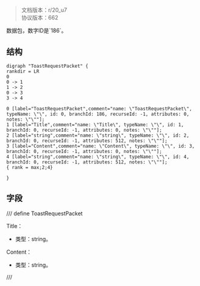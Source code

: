 # <!-- md:samp ToastRequestPacket -->

> 文档版本：r/20_u7<br/>协议版本：662

<!-- md:samp ToastRequestPacket -->数据包，数字ID是`186`。

## 结构

```viz
digraph "ToastRequestPacket" {
rankdir = LR
0
0 -> 1
1 -> 2
0 -> 3
3 -> 4

0 [label="ToastRequestPacket",comment="name: \"ToastRequestPacket\", typeName: \"\", id: 0, branchId: 186, recurseId: -1, attributes: 0, notes: \"\""];
1 [label="Title",comment="name: \"Title\", typeName: \"\", id: 1, branchId: 0, recurseId: -1, attributes: 0, notes: \"\""];
2 [label="string",comment="name: \"string\", typeName: \"\", id: 2, branchId: 0, recurseId: -1, attributes: 512, notes: \"\""];
3 [label="Content",comment="name: \"Content\", typeName: \"\", id: 3, branchId: 0, recurseId: -1, attributes: 0, notes: \"\""];
4 [label="string",comment="name: \"string\", typeName: \"\", id: 4, branchId: 0, recurseId: -1, attributes: 512, notes: \"\""];
{ rank = max;2;4}

}

```

## 字段

/// define
ToastRequestPacket

Title：<!-- md:samp string -->

- 类型：string。

Content：<!-- md:samp string -->

- 类型：string。


///
